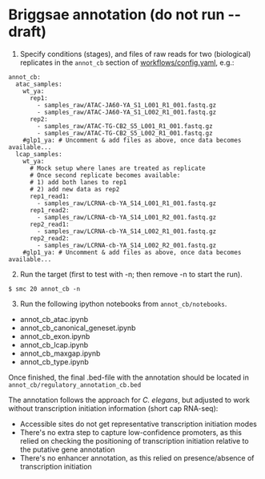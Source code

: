 # Briggsae annotation (do not run -- draft)

1. Specify conditions (stages), and files of raw reads for two (biological) replicates in the `annot_cb` section of [workflows/config.yaml](workflows/config.yaml), e.g.:
```
annot_cb:
  atac_samples:
    wt_ya:
      rep1:
        - samples_raw/ATAC-JA60-YA_S1_L001_R1_001.fastq.gz
        - samples_raw/ATAC-JA60-YA_S1_L002_R1_001.fastq.gz
      rep2:
        - samples_raw/ATAC-TG-CB2_S5_L001_R1_001.fastq.gz
        - samples_raw/ATAC-TG-CB2_S5_L002_R1_001.fastq.gz
    #glp1_ya: # Uncomment & add files as above, once data becomes available...
  lcap_samples:
    wt_ya:
      # Mock setup where lanes are treated as replicate
      # Once second replicate becomes available:
      # 1) add both lanes to rep1
      # 2) add new data as rep2
      rep1_read1:
        - samples_raw/LCRNA-cb-YA_S14_L001_R1_001.fastq.gz
      rep1_read2:
        - samples_raw/LCRNA-cb-YA_S14_L001_R2_001.fastq.gz
      rep2_read1:
        - samples_raw/LCRNA-cb-YA_S14_L002_R1_001.fastq.gz
      rep2_read2:
        - samples_raw/LCRNA-cb-YA_S14_L002_R2_001.fastq.gz
    #glp1_ya: # Uncomment & add files as above, once data becomes available...
```

2. Run the target (first to test with -n; then remove -n to start the run).
```
$ smc 20 annot_cb -n
```

3. Run the following ipython notebooks from `annot_cb/notebooks`.
- annot_cb_atac.ipynb
- annot_cb_canonical_geneset.ipynb
- annot_cb_exon.ipynb
- annot_cb_lcap.ipynb
- annot_cb_maxgap.ipynb
- annot_cb_type.ipynb

Once finished, the final .bed-file with the annotation should be located in `annot_cb/regulatory_annotation_cb.bed`

The annotation follows the approach for *C. elegans*, but adjusted to work without transcription initiation information (short cap RNA-seq):
- Accessible sites do not get representative transcription initiation modes
- There's no extra step to capture low-confidence promoters, as this relied on checking the positioning of transcription initiation relative to the putative gene annotation
- There's no enhancer annotation, as this relied on presence/absence of transcription initiation
